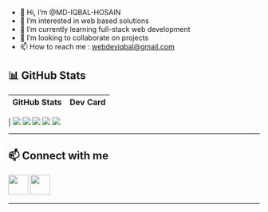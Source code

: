 - 👋 Hi, I’m @MD-IQBAL-HOSAIN
- 👀 I’m interested in web based solutions
- 🌱 I’m currently learning full-stack web development 
- 💞️ I’m looking to collaborate on projects
- 📫 How to reach me : webdeviqbal@gmail.com

<!---
MD-IQBAL-HOSAIN/MD-IQBAL-HOSAIN is a ✨ special ✨ repository because its `README.md` (this file) appears on your GitHub profile.
You can click the Preview link to take a look at your changes.
--->
## 📊 GitHub Stats

| GitHub Stats | Dev Card |
|--------------|----------|
| 
<img src="http://github-profile-summary-cards.vercel.app/api/cards/profile-details?username=MD-IQBAL-HOSAIN&theme=aura_dark" />
<img src="http://github-profile-summary-cards.vercel.app/api/cards/repos-per-language?username=MD-IQBAL-HOSAIN&theme=aura_dark" />
<img src="http://github-profile-summary-cards.vercel.app/api/cards/most-commit-language?username=Moskov-1&theme=vision_friendly_dark" />
<img src="http://github-profile-summary-cards.vercel.app/api/cards/stats?username=MD-IQBAL-HOSAIN&theme=aura_dark"/></a> 
<img src="http://github-profile-summary-cards.vercel.app/api/cards/productive-time?username=MD-IQBAL-HOSAIN&theme=aura_dark&utcOffset=8"/></a> 

---

## 📫 Connect with me

<p align="left">
  <a href="webdeviqbal@gmail.com"><img src="https://skillicons.dev/icons?i=gmail" height="40" /></a>
  <a href="https://www.linkedin.com/in/md-iqbal-hossain-6526a030b?utm_source=share&utm_campaign=share_via&utm_content=profile&utm_medium=android_app"><img src="https://skillicons.dev/icons?i=linkedin" height="40" /></a>
</p>

---

